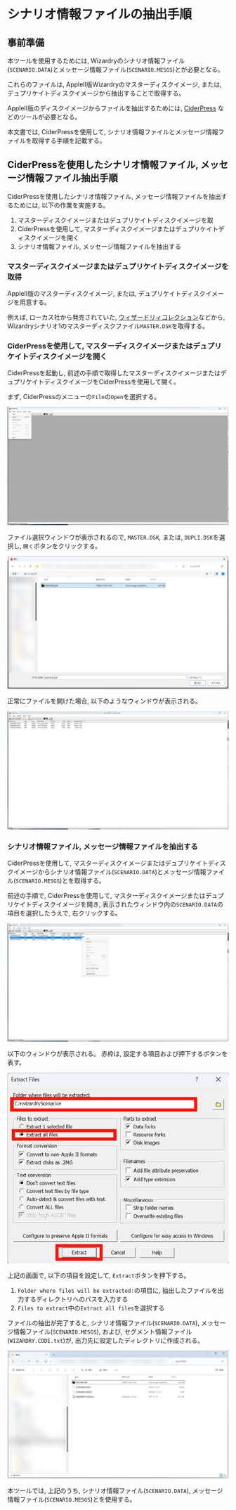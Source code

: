 # シナリオ情報ファイルの抽出手順

## 事前準備

本ツールを使用するためには, Wizardryのシナリオ情報ファイル(`SCENARIO.DATA`)とメッセージ情報ファイル(`SCENARIO.MESGS`)とが必要となる。

これらのファイルは, AppleII版Wizardryのマスターディスクイメージ, または, デュプリケイトディスクイメージから抽出することで取得する。

AppleII版のディスクイメージからファイルを抽出するためには, [CiderPress](https://a2ciderpress.com/) などのツールが必要となる。

本文書では, CiderPressを使用して, シナリオ情報ファイルとメッセージ情報ファイルを取得する手順を記載する。

## CiderPressを使用したシナリオ情報ファイル, メッセージ情報ファイル抽出手順

CiderPressを使用したシナリオ情報ファイル, メッセージ情報ファイルを抽出するためには, 以下の作業を実施する。

1. マスターディスクイメージまたはデュプリケイトディスクイメージを取
2. CiderPressを使用して, マスターディスクイメージまたはデュプリケイトディスクイメージを開く
3. シナリオ情報ファイル, メッセージ情報ファイルを抽出する

### マスターディスクイメージまたはデュプリケイトディスクイメージを取得

AppleII版のマスターディスクイメージ, または, デュプリケイトディスクイメージを用意する。

例えば, ローカス社から発売されていた, [ウィザードリィコレクション](https://www.amazon.co.jp/gp/product/4898140076)などから, Wizardryシナリオ1のマスターディスクファイル`MASTER.DSK`を取得する。

### CiderPressを使用して, マスターディスクイメージまたはデュプリケイトディスクイメージを開く

CiderPressを起動し, 前述の手順で取得したマスターディスクイメージまたはデュプリケイトディスクイメージをCiderPressを使用して開く。

まず, CiderPressのメニューの`File`の`Open`を選択する。

![open-menu](figures/fig-obtain-open-menu.png)

ファイル選択ウィンドウが表示されるので, `MASTER.DSK`, または, `DUPLI.DSK`を選択し, `開く`ボタンをクリックする。

![select-disk-image](figures/fig-obtain-master-disk.png)

正常にファイルを開けた場合, 以下のようなウィンドウが表示される。

![select-disk-image](figures/fig-obtain-open-disk.png)

### シナリオ情報ファイル, メッセージ情報ファイルを抽出する

CiderPressを使用して, マスターディスクイメージまたはデュプリケイトディスクイメージからシナリオ情報ファイル(`SCENARIO.DATA`)とメッセージ情報ファイル(`SCENARIO.MESGS`)とを取得する。

前述の手順で, CiderPressを使用して, マスターディスクイメージまたはデュプリケイトディスクイメージを開き, 表示されたウィンドウ内の`SCENARIO.DATA`の項目を選択したうえで, 右クリックする。

![extract-file-menu](figures/fig-obtain-extract-files.png)

以下のウィンドウが表示される。
赤枠は, 設定する項目および押下するボタンを表す。

![extract-files](figures/fig-obtain-extract-all-files.png)

上記の画面で, 以下の項目を設定して, `Extract`ボタンを押下する。

1. `Folder where files will be extracted:`の項目に, 抽出したファイルを出力するディレクトリへのパスを入力する
2. `Files to extract`中の`Extract all files`を選択する

ファイルの抽出が完了すると, シナリオ情報ファイル(`SCENARIO.DATA`), メッセージ情報ファイル(`SCENARIO.MESGS`), および, セグメント情報ファイル(`WIZARDRY.CODE.txt`)が, 出力先に設定したディレクトリに作成される。

![obtained-files](figures/fig-obtain-files.png)

本ツールでは, 上記のうち, シナリオ情報ファイル(`SCENARIO.DATA`), メッセージ情報ファイル(`SCENARIO.MESGS`)とを使用する。
